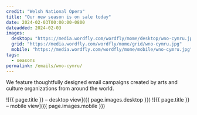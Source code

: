 ```yaml
---
credit: "Welsh National Opera"
title: "Our new season is on sale today"
date: 2024-02-03T00:00:00-0800
dateadded: 2024-02-03
images:
  desktop: "https://media.wordfly.com/wordfly/mome/desktop/wno-cymru.jpg"
  grid: "https://media.wordfly.com/wordfly/mome/grid/wno-cymru.jpg"
  mobile: "https://media.wordfly.com/wordfly/mome/mobile/wno-cymru.jpg"
tags:
  - seasons
permalink: /emails/wno-cymru/
---
```

We feature thoughtfully designed email campaigns created by arts and culture organizations from around the world.

![{{ page.title }} – desktop view]({{ page.images.desktop }})
![{{ page.title }} – mobile view]({{ page.images.mobile }})
